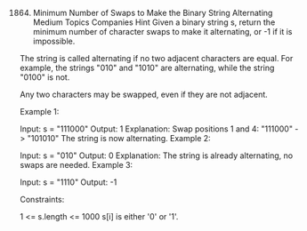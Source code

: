 1864. Minimum Number of Swaps to Make the Binary String Alternating
      Medium
      Topics
      Companies
      Hint
      Given a binary string s, return the minimum number of character swaps to make it alternating, or -1 if it is impossible.

The string is called alternating if no two adjacent characters are equal. For example, the strings "010" and "1010" are alternating, while the string "0100" is not.

Any two characters may be swapped, even if they are not adjacent.



Example 1:

Input: s = "111000"
Output: 1
Explanation: Swap positions 1 and 4: "111000" -> "101010"
The string is now alternating.
Example 2:

Input: s = "010"
Output: 0
Explanation: The string is already alternating, no swaps are needed.
Example 3:

Input: s = "1110"
Output: -1


Constraints:

1 <= s.length <= 1000
s[i] is either '0' or '1'.